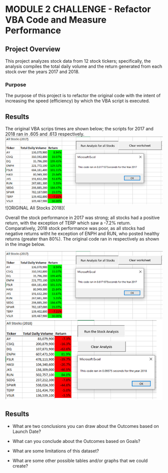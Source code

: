 # MODULE 2 CHALLENGE - Refactor VBA Code and Measure Performance

## Project Overview
This project analyzes stock data from 12 stock tickers; specifically, the analysis compiles the total daily volume and the return generated from each stock over the years 2017 and 2018.


### Purpose
The purpose of this project is to refactor the original code with the intent of increasing the speed (efficiency) by which the VBA script is executed.


## Results
The original VBA scrips times are shown below; the scripts for 2017 and 2018 ran in .605 and .613 respectively.
![ORIGINAL All Stocks 2017](https://github.com/klegaultguthrie/Module-2-Challenge/blob/main/ORIGINAL%20All%20Stocks%202017.png)
![ORIGINAL All Stocks 2018](

Overall the stock performance in 2017 was strong; all stocks had a positive return, with the exception of TERP which saw a -7.2% return. Comparatively, 2018 stock performance was poor, as all stocks had negative returns witht he exception of ENPH and RUN, who posted healthy returns (greater than 80%). The original code ran in  respectively as shown in the image below.

![All Stocks 2017](https://github.com/klegaultguthrie/Module-2-Challenge/blob/main/ORIGINAL%20All%20Stocks%202017.png)
![All Stocks 2018](https://github.com/klegaultguthrie/Module-2-Challenge/blob/main/All%20Stocks%202018.png)





## Results

- What are two conclusions you can draw about the Outcomes based on Launch Date?

- What can you conclude about the Outcomes based on Goals?

- What are some limitations of this dataset?

- What are some other possible tables and/or graphs that we could create?
